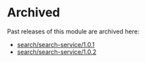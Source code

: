 # Archived

Past releases of this module are archived here:

- [search/search-service/1.0.1](https://github.com/Azure/bicep-registry-modules/releases/tag/search/search-service/1.0.1)
- [search/search-service/1.0.2](https://github.com/Azure/bicep-registry-modules/releases/tag/search/search-service/1.0.2)
